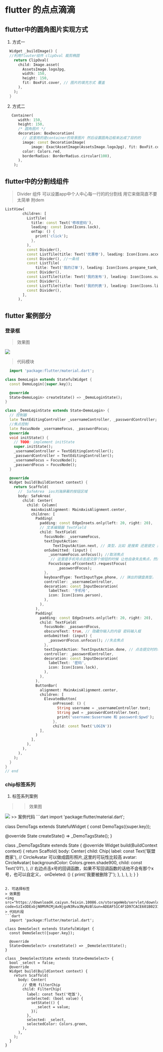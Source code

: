 # flutter 的点点滴滴

## flutter中的圆角图片实现方式
1. 方式一
```dart
  Widget _buildImage() {
  //利用fluuter组件 clipOval 裁剪椭圆  
    return ClipOval(
      child: Image.asset(
        AssetsImage.logoJpg,
        width: 150,
        height: 150,
        fit: BoxFit.cover, // 图片的填充方式 覆盖
      ),
    );
  }
```
2. 方式二
```dart
   Container(
      width: 150,
      height: 150,
      /* 圆角图片 */
      decoration: BoxDecoration(
        // 这里用的是container的背景图片 然后设置圆角边框来达成了目的的
        image: const DecorationImage(
            image: ExactAssetImage(AssetsImage.logoJpg), fit: BoxFit.cover),
        color: Colors.red,
        borderRadius: BorderRadius.circular(100),
      ),
    );
```

## flutter中的分割线组件
> Divider 组件 可以设置app中个人中心每一行的的分割线 用它来做简直不要太简单 附dem
```dart
ListView(
        children: [
          ListTile(
            title: const Text('修改密码'),
            leading: const Icon(Icons.lock),
            onTap: () {
              print('click');
            },
          ),
          const Divider(),
          const ListTile(title: Text('优惠卷'), leading: Icon(Icons.access_alarm)),
          const Divider(), //一条线
          const ListTile(
              title: Text('我的订单'), leading: Icon(Icons.propane_tank_sharp)),
          const Divider(),
          const ListTile(title: Text('我的发布'), leading: Icon(Icons.subject)),
          const Divider(),
          const ListTile(title: Text('我的列表'), leading: Icon(Icons.list)),
          const Divider(),
        ],
      ),
```


## flutter 案例部分
### 登录框
> 效果图

<img src="https://download4.caiyun.feixin.10086.cn/storageWeb/servlet/downloadServlet?code=SzAxODExbjN0MVRCMjAxNjgxN3Rva3NMMjhi&un=BDE488008F3DDE00E3975DA8F4051118EF88B5B8A1F9F4F345C1E5F801510EAE&dom=D970&rate=0&txType=0">

> 代码模块
```dart
  import 'package:flutter/material.dart';

class DemoLogin extends StatefulWidget {
  const DemoLogin({super.key});

  @override
  State<DemoLogin> createState() => _DemoLoginState();
}

class _DemoLoginState extends State<DemoLogin> {
  // 控制器
  late TextEditingController _usernameController, _passwordController;
  //焦点控制
  late FocusNode _usernameFocus, _passwordFocus;
  @override
  void initState() {
    // TODO: implement initState
    super.initState();
    _usernameController = TextEditingController();
    _passwordController = TextEditingController();
    _usernameFocus = FocusNode();
    _passwordFocus = FocusNode();
  }

  @override
  Widget build(BuildContext context) {
    return Scaffold(
      //  SafeArea  ios刘海屏幕的按钮区域
      body: SafeArea(
        child: Center(
          child: Column(
            mainAxisAlignment: MainAxisAlignment.center,
            children: [
              Padding(
                padding: const EdgeInsets.only(left: 20, right: 20),
                // 文本编辑器 TextField
                child: TextField(
                  focusNode: _usernameFocus,
                  textInputAction:
                      TextInputAction.next, // 类型，比如 是搜索 还是提交 还是下一步 还是其他的 这个可以控制
                  onSubmitted: (input) {
                    _usernameFocus.unfocus(); //取消焦点
                     // 这里是手机号点击提交那个按钮的时候 让他自身失去焦点，然后把焦点传递给password的那个focus
                    FocusScope.of(context).requestFocus(
                        _passwordFocus);
                  },
                  keyboardType: TextInputType.phone, // 弹出的键盘类型， 这个是弹出专门输入手机号的键盘
                  controller: _usernameController,
                  decoration: const InputDecoration(
                    labelText: '手机号',
                    icon: Icon(Icons.person),
                  ),
                ),
              ),
              Padding(
                padding: const EdgeInsets.only(left: 20, right: 20),
                child: TextField(
                  focusNode: _passwordFocus,
                  obscureText: true, // 隐藏你输入的内容 密码输入框
                  onSubmitted: (input) {
                    _passwordFocus.unfocus(); //失去焦点
                  },
                  textInputAction: TextInputAction.done, // 点击提交时的动作 done 代表完成了，没有下一步的操作了.
                  controller: _passwordController,
                  decoration: const InputDecoration(
                    labelText: '密码',
                    icon: Icon(Icons.lock),
                  ),
                ),
              ),
              ButtonBar(
                alignment: MainAxisAlignment.center,
                children: [
                  ElevatedButton(
                      onPressed: () {
                        String username = _usernameController.text;
                        String pwd = _passwordController.text;
                        print('username:$username 和 password:$pwd');
                      },
                      child: const Text('LOGIN'))
                ],
              )
            ],
          ),
        ),
      ),
    );
  }
}
// end 
```

### chip标签系列
1. 标签系列案例
>> 效果图
<img src="https://download.caiyun.feixin.10086.cn/storageWeb/servlet/GetFileByURLServlet?root=/mnt/wfs72&fileid=K257a286d91f68904e13bf5d14d01e2e29.png&ct=1&type=1&code=3C3BB37CFD54DF0173E93EABEC393343AD443155DC5A026F4E3C0576BEB5E3AE&account=MTgxMW4zdDFUQjIw&p=0&ui=1811n3t1TB20&ci=1811n3t1TB2017720230102184224ga3&userSiteId=usersite-s&cn=chip%E6%95%88%E6%9E%9C%E5%9B%BE&oprChannel=10000034&dom=D970">
>> 案例代码
```dart
  import 'package:flutter/material.dart';

class DemoTags extends StatefulWidget {
  const DemoTags({super.key});

  @override
  State<DemoTags> createState() => _DemoTagsState();
}

class _DemoTagsState extends State<DemoTags> {
  @override
  Widget build(BuildContext context) {
    return Scaffold(
      body: Center(
        child: Chip(
          label: const Text('联盟商家'),
          //  CircleAvatar 可以做成圆形照片,这里的可玩性比较高
          avatar: CircleAvatar(
            backgroundColor: Colors.green.shade900,
            child: const Text('01'),
          ),
          // 右边点击x号的回调函数，如果不写回调函数的话他不会有那个x号，也可以自定义，
          onDeleted: () {
            print('我要被删除了');
          },
        ),
      ),
    );
  }
}
```

2. 可选择标签
> 效果图
<img src="https://download4.caiyun.feixin.10086.cn/storageWeb/servlet/downloadServlet?code=SzIxODExbjN0MVRCMjAxNjgxN3Rva3NyNzBl&un=ADEAF51C4F1D97CACE601B02314847971345EB808DC4E67916057E8B074A2B32&dom=D970&rate=0&txType=0">
> 代码片段
```dart
  import 'package:flutter/material.dart';

class DemoSelect extends StatefulWidget {
  const DemoSelect({super.key});

  @override
  State<DemoSelect> createState() => _DemoSelectState();
}

class _DemoSelectState extends State<DemoSelect> {
  bool _select = false;
  @override
  Widget build(BuildContext context) {
    return Scaffold(
      body: Center(
        // 使用 filterChip
        child: FilterChip(
          label: const Text('吃饭'),
          onSelected: (bool value) {
            setState(() {
              _select = value;
            });
          },
          selected: _select,
          selectedColor: Colors.green,
        ),
      ),
    );
  }
}


```
